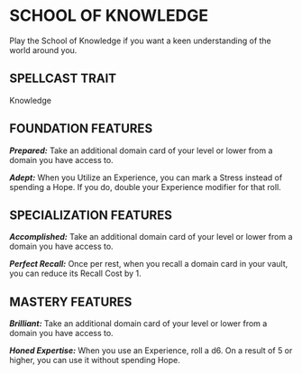 ﻿---
tags:
  - SubClass
  - CharacterOption
name: 'SCHOOL OF KNOWLEDGE'
description: 'Play the School of Knowledge if you want a keen understanding of the world around you.'
---
# SCHOOL OF KNOWLEDGE

Play the School of Knowledge if you want a keen understanding of the world around you.

## SPELLCAST TRAIT

Knowledge

## FOUNDATION FEATURES

***Prepared:*** Take an additional domain card of your level or lower from a domain you have access to.

***Adept:*** When you Utilize an Experience, you can mark a Stress instead of spending a Hope. If you do, double your Experience modifier for that roll.

## SPECIALIZATION FEATURES

***Accomplished:*** Take an additional domain card of your level or lower from a domain you have access to.

***Perfect Recall:*** Once per rest, when you recall a domain card in your vault, you can reduce its Recall Cost by 1.

## MASTERY FEATURES

***Brilliant:*** Take an additional domain card of your level or lower from a domain you have access to.

***Honed Expertise:*** When you use an Experience, roll a d6. On a result of 5 or higher, you can use it without spending Hope.
